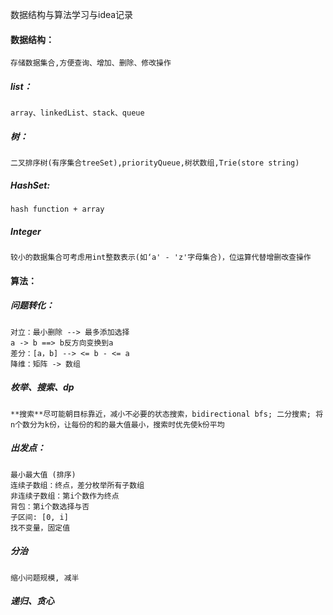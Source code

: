 数据结构与算法学习与idea记录

#### 数据结构：
	存储数据集合,方便查询、增加、删除、修改操作
##### list：
	array、linkedList、stack、queue
##### 树：
	二叉排序树(有序集合treeSet),priorityQueue,树状数组,Trie(store string)
##### HashSet:
	hash function + array
##### Integer
```
较小的数据集合可考虑用int整数表示(如‘a' - 'z'字母集合)，位运算代替增删改查操作
```

#### 算法：
##### 问题转化：
```
对立：最小删除 --> 最多添加选择
a -> b ==> b反方向变换到a
差分：[a，b] --> <= b - <= a
降维：矩阵 -> 数组
```
##### 枚举、搜索、dp
```
**搜索**尽可能朝目标靠近，减小不必要的状态搜索，bidirectional bfs; 二分搜索; 将n个数分为k份，让每份的和的最大值最小，搜索时优先使k份平均
```
##### 出发点：
```
最小最大值 (排序)
连续子数组：终点，差分枚举所有子数组
非连续子数组：第i个数作为终点
背包：第i个数选择与否
子区间: [0, i]
找不变量，固定值
```
##### 分治
```
缩小问题规模, 减半
```
##### 递归、贪心
